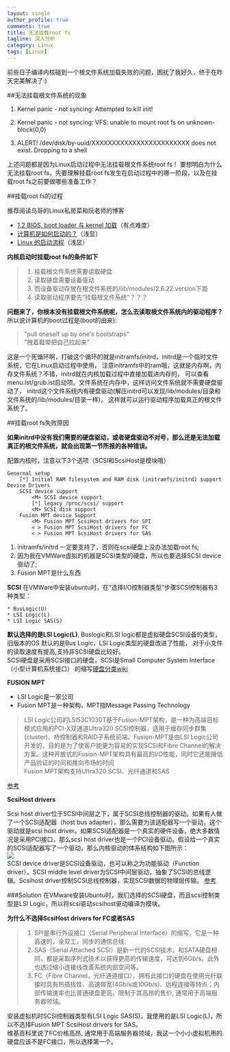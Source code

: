 ```yaml
---
layout: single
author_profile: true
comments: true
title: 无法挂载root fs
tagline: 深入分析
category: Linux
tags: [Linux]
---
```

前些日子编译内核碰到一个根文件系统加载失败的问题，困扰了我好久，终于在昨天完美解决了:)

##无法挂载根文件系统的现象

1. Kernel panic - not syncing: Attempted to kill init!

2. Kernel panic - not syncing: VFS: unable to mount root fs on unknown-block(0,0)

3. ALERT! /dev/disk/by-uuid/XXXXXXXXXXXXXXXXXXXXXXXX does not exist. Dropping to a shell

上述问题都是因为Linux启动过程中无法挂载根文件系统root fs！
要想明白为什么无法挂载root fs，先要理解挂载root fs发生在启动过程中的哪一阶段，以及在挂载root fs之前要做哪些准备工作？

##挂载root fs的过程

推荐阅读鸟哥的Linux私房菜和阮老师的博客  

* [1.2 BIOS, boot loader 与 kernel 加载](http://vbird.dic.ksu.edu.tw/linux_basic/0510osloader.php#startup_loader)（有点难度）
* [计算机是如何启动的？](http://www.ruanyifeng.com/blog/2013/02/booting.html)（浅显）
* [Linux 的启动流程](http://www.ruanyifeng.com/blog/2013/08/linux_boot_process.html)（浅显）

**内核启动时挂载root fs的条件如下**

> 1. 挂载根文件系统需要读取硬盘
> 2. 读取硬盘需要设备驱动
> 3. 而设备驱动存放在根文件系统的/lib/modules/2.6.22.version下面
> 4. 读取驱动程序要先“挂载根文件系统”？？？

**问题来了，你根本没有挂载根文件系统呢，怎么去读取根文件系统内的驱动程序？**  
所以说计算机的boot过程是(boot的由来):

> "pull oneself up by one's bootstraps"  
  "拽着鞋带把自己拉起来"

这是一个死循环啊，打破这个循环的就是initramfs/initrd，initrd是一个临时文件系统，它在Linux启动过程中使用，
注意initramfs中的ram哦，这就是内存啊，内存文件系统？不错，initrd就在内核加载过程中直接加载进内存的，
可以查看menu.lst/grub.lst启动项。文件系统在内存中，这样访问文件系统就不需要硬盘驱动了，
initrd这个文件系统内有硬盘驱动(解压initrd可以发现/lib/modules/目录和文件系统的/lib/modules/目录一样)，
这样就可以运行驱动程序加载真正的根文件系统了。
 
##挂载root fs失败原因

**如果initrd中没有我们需要的硬盘驱动，或者硬盘驱动不对号，那么还是无法加载真正的根文件系统，就会出现第一节所报的各种错误。**

配置内核时，注意以下3个选项（SCSI和ScsiHost是模块哦）

    Genernal setup
    	[*] Initial RAM filesystem and RAM disk (initramfs/initrd) support
    Device Drivers
    	SCSI device support
    		<M> SCSI device support
    		[*] legacy /proc/scsi/ support
    		<M> SCSI disk support
    	Fusion MPT device Support 
    		<M> Fusion MPT ScsiHost drivers for SPI	
		    < > Fusion MPT ScsiHost drivers for FC	
		    < > Fusion MPT ScsiHost drivers for SAS	
		    
1. initramfs/initrd 一定要支持了，否则在scsi硬盘上没办法加载root fs;
2. 因为我在VMWare虚拟的机器是SCSI类型的硬盘，所以也要选择SCSI device 驱动了;
3. Fusion MPT是什么东西  

**SCSI**
在VMWare中安装ubuntu时，在“选择I/O控制器类型”步骤SCSI控制器有3种类型：
	
	* BusLogic(U)
	* LSI Logic(L)
	* LSI Logic SAS(S)
	
**默认选择的是LSI Logic(L)**, Buslogic和LSI logic都是虚拟硬盘SCSI设备的类型，旧版本的OS 默认的是Bus Logic，LSI Logic类型的硬盘改进了性能，
对于小文件的读取速度有提高,支持非SCSI硬盘比较好。   
SCSI硬盘是采用SCSI接口的硬盘，SCSI是Small Computer System Interface（小型计算机系统接口）
的缩写[硬盘分类wiki](http://zh.wikipedia.org/wiki/%E7%A1%AC%E7%9B%98)  
	
**FUSION MPT**

* LSI Logic是一家公司  
* Fusion MPT是一种架构，MPT指Message Passing Technology  

> LSI Logic公司的LSI53C1030T基于Fusion-MPT架构，是一种为高端目标模式应用的PCI-X双通道Ultra320 SCSI控制器，适用于缓存同步群集(cluster)、桥控制器和RAID子系统前端。Fusion-MPT是由LSI Logic公司开发的，目的是为了使客户能更为容易的实现SCSI和Fibre Channel的解决方案。这种开放式的Fusion-MPT架构具有最高的I/O性能，同时它还能降低产品验证的时间和推向市场的时间   
  Fusion MPT架构支持Ultra320 SCSI、光纤通道和SAS 

<a href="http://bbs.chinaunix.net/thread-1109749-1-1.html" target="_blank">参考</a>	
	
**ScsiHost drivers**

Scsi host driver位于SCSI中间层之下，属于SCSI总线控制器的驱动。如果有人做了一个SCSI适配器（host bus adapter），那么需要为该适配器写一个驱动，这个驱动就是scsi host driver。如果SCSI适配器是一个真实的硬件设备，绝大多数情况是采用PCI接口，那么scsi host driver也是一个PCI设备驱动。假设给一个真实的SCSI适配器写了一个驱动，那么内核驱动的体系结构如下图所示：  
<img src="/assets/images/scsi-host-driver.jpg" />  
SCSI device driver是SCSI设备驱动，也可以称之为功能驱动（Function driver）。SCSI middle level driver为SCSI中间层驱动，抽象了SCSI的总线逻辑。Scsihost driver控制SCSI总线控制器，实现SCSI数据的物理层传输。
<a href="http://bbs.ednchina.com/BLOG_ARTICLE_129907.HTM" target="_blank">参考</a>	  

 

###Solution
在VMware安装Ubuntu时，我们选择的SCSI硬盘，而且scsi控制类型是LSI Logic，所以将scsi驱动scsihost驱动编译为模块。  

**为什么不选择ScsiHost drivers for FC或者SAS**

> 1. SPI是串行外设接口（Serial Peripheral Interface）的缩写，它是一种高速的，全双工，同步的通信总线.
> 2. SAS（Serial Attached SCSI）是新一代的SCSI技术，和SATA硬盘相同，都是采取序列式技术以获得更高的传输速度，可达到6Gb/s。此外也透过缩小连接线改善系统内部空间等。
> 3. FC（Fibre Channel，光纤通道接口），拥有此接口的硬盘在使用光纤联接时具有热插拔性、高速带宽(4Gb/s或10Gb/s)、远程连接等特点；内部传输速率也比普通硬盘更高。限制于其高昂的售价, 通常用于高端服务器领域。

安装虚拟机时SCSI控制器类型有LSI Logic SAS(S)，我使用的是LSI Logic(L)，所以不选择Fusion MPT ScsiHost drivers for SAS。	  
维基百科里说了FC价格高昂, 通常用于高端服务器领域，我这一个小小虚拟机用的硬盘应该不是FC接口，所以选择第一个。 
